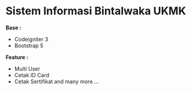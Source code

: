 # Sistem Informasi Bintalwaka UKMK

**Base :**
- Codeigniter 3
- Bootstrap 5

**Feature :**
- Multi User
- Cetak ID Card
- Cetak Sertifikat
and many more ...
